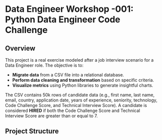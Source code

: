# Data Engineer Workshop -001: Python Data Engineer Code Challenge

## Overview

This project is a real exercise modeled after a job interview scenario for a Data Engineer role. The objective is to:
- **Migrate data** from a CSV file into a relational database.
- **Perform data cleaning and transformation** based on specific criteria.
- **Visualize metrics** using Python libraries to generate insightful charts.

The CSV contains 50k rows of candidate data (e.g., first name, last name, email, country, application date, years of experience, seniority, technology, Code Challenge Score, and Technical Interview Score). A candidate is considered **HIRED** if both the Code Challenge Score and Technical Interview Score are greater than or equal to 7.

## Project Structure

